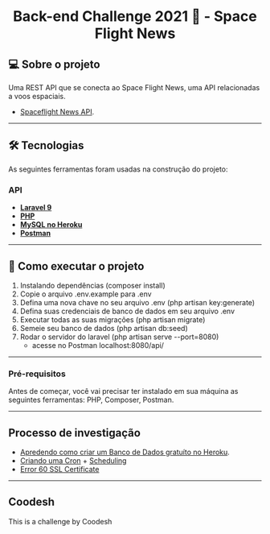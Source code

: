 <h1 align="center">Back-end Challenge 2021 🏅 - Space Flight News</h1>

## 💻 Sobre o projeto

Uma REST API que se conecta ao Space Flight News, uma API relacionadas a voos espaciais.

- [Spaceflight News API](https://spaceflightnewsapi.net/).

---

## 🛠 Tecnologias

As seguintes ferramentas foram usadas na construção do projeto:

### **API**

-   **[Laravel 9](https://laravel.com/)**
-   **[PHP](https://www.php.net/)**
-   **[MySQL no Heroku](https://elements.heroku.com/addons/jawsdb)**
-   **[Postman](https://www.postman.com/)**

---

## 🚀 Como executar o projeto

1. Instalando dependências (composer install)
2. Copie o arquivo .env.example para .env
3. Defina uma nova chave no seu arquivo .env (php artisan key:generate)
4. Defina suas credenciais de banco de dados em seu arquivo .env
5. Executar todas as suas migrações (php artisan migrate)
6. Semeie seu banco de dados (php artisan db:seed)
7. Rodar o servidor do laravel (php artisan serve --port=8080)
    - acesse no Postman localhost:8080/api/

---

### Pré-requisitos

Antes de começar, você vai precisar ter instalado em sua máquina as seguintes ferramentas:
PHP, Composer, Postman.

---

## Processo de investigação

- [Apredendo como criar um Banco de Dados gratuíto no Heroku](https://www.youtube.com/watch?v=CrSLbdk6PqI).
- [Criando uma Cron](https://dev.to/alexandrefreire/como-criar-um-cron-no-laravel-dd2) + [Scheduling](https://laravel.com/docs/9.x/scheduling)
- [Error 60 SSL Certificate](https://medium.com/@narendravaghela/how-to-fix-curl-error-60-ssl-certificate-problem-80e7dafafa57)

---

## Coodesh

This is a challenge by Coodesh
